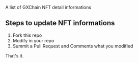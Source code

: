 A list of GXChain NFT detail informations

## Steps to update NFT informations

1. Fork this repo
2. Modify in your repo
3. Summit a Pull Request and Comments what you modified

That's it.